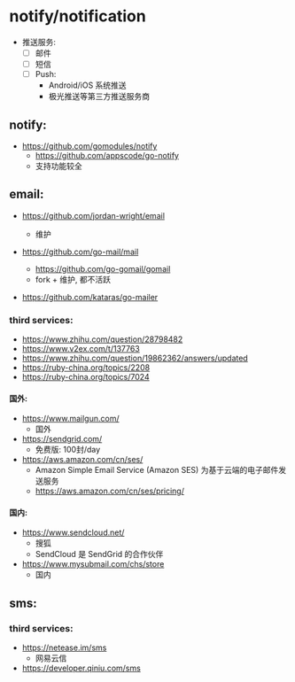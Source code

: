 

# notify/notification

- 推送服务:
    - [ ] 邮件
    - [ ] 短信
    - [ ] Push: 
        - Android/iOS 系统推送
        - 极光推送等第三方推送服务商


## notify:

- https://github.com/gomodules/notify
    - https://github.com/appscode/go-notify
    - 支持功能较全

## email: 

- https://github.com/jordan-wright/email
    - 维护
- https://github.com/go-mail/mail
    - https://github.com/go-gomail/gomail
    - fork + 维护, 都不活跃

- https://github.com/kataras/go-mailer


### third services:

- https://www.zhihu.com/question/28798482
- https://www.v2ex.com/t/137763
- https://www.zhihu.com/question/19862362/answers/updated
- https://ruby-china.org/topics/2208
- https://ruby-china.org/topics/7024


#### 国外:

- https://www.mailgun.com/
    - 国外
- https://sendgrid.com/
    - 免费版: 100封/day
- https://aws.amazon.com/cn/ses/
    - Amazon Simple Email Service (Amazon SES) 为基于云端的电子邮件发送服务
    - https://aws.amazon.com/cn/ses/pricing/

#### 国内:

- https://www.sendcloud.net/
    - 搜狐
    - SendCloud 是 SendGrid 的合作伙伴
- https://www.mysubmail.com/chs/store
    - 国内


## sms:

### third services:

- https://netease.im/sms
    - 网易云信
- https://developer.qiniu.com/sms




    